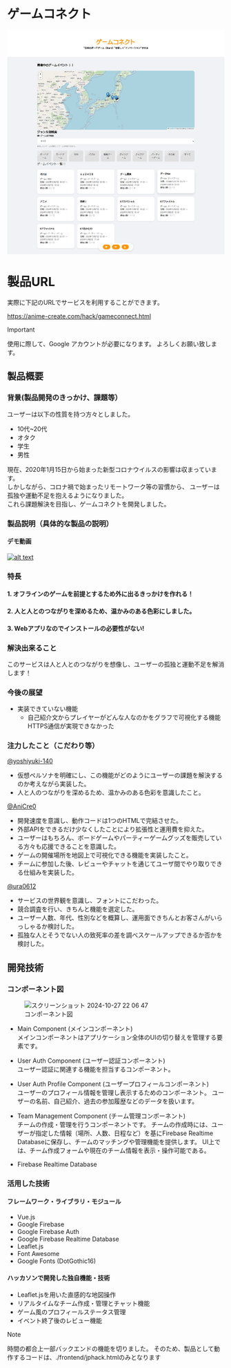 # ゲームコネクト

<!-- [![IMAGE ALT TEXT HERE](https://jphacks.com/wp-content/uploads/2024/07/JPHACKS2024_ogp.jpg)](https://www.youtube.com/watch?v=DZXUkEj-CSI) -->
[![IMAGE ALT TEXT HERE](./app_image.png)](https://youtu.be/TZA6EsNIHM0)


# 製品URL
実際に下記のURLでサービスを利用することができます。 

https://anime-create.com/hack/gameconnect.html

> [!IMPORTANT]
> 使用に際して、Google アカウントが必要になります。
> よろしくお願い致します。

## 製品概要
### 背景(製品開発のきっかけ、課題等）

ユーザーは以下の性質を持つ方々としました。
- 10代~20代
- オタク
- 学生
- 男性


現在、2020年1月15日から始まった新型コロナウイルスの影響は収まっています。<br>
しかしながら、コロナ禍で始まったリモートワーク等の習慣から、
ユーザーは孤独や運動不足を抱えるようになりました。<br>
これら課題解決を目指し、ゲームコネクトを開発しました。

### 製品説明（具体的な製品の説明）

#### デモ動画

[![alt text](https://img.youtube.com/vi/TZA6EsNIHM0/0.jpg)](https://youtu.be/TZA6EsNIHM0 "title")

### 特長
#### 1. オフラインのゲームを前提とするため外に出るきっかけを作れる！
#### 2. 人と人とのつながりを深めるため、温かみのある色彩にしました。
#### 3. Webアプリなのでインストールの必要性がない!

### 解決出来ること

このサービスは人と人とのつながりを想像し、ユーザーの孤独と運動不足を解消します！

### 今後の展望

- 実装できていない機能
    - 自己紹介文からプレイヤーがどんな人なのかをグラフで可視化する機能
        HTTPS通信が実現できなかった
    

### 注力したこと（こだわり等）

[@yoshiyuki-140](https://github.com/yoshiyuki-140)
- 仮想ペルソナを明確にし、この機能がどのようにユーザーの課題を解決するのか考えながら実装した。
- 人と人のつながりを深めるため、温かみのある色彩を意識したこと。

[@AniCre0](https://github.com/Anicre0)
- 開発速度を意識し、動作コードは1つのHTMLで完結させた。
- 外部APIをできるだけ少なくしたことにより拡張性と運用費を抑えた。
- ユーザーはもちろん、ボードゲームやパーティーゲームグッズを販売している方々も応援できることを意識した。
- ゲームの開催場所を地図上で可視化できる機能を実装したこと。
- チームに参加した後、レビューやチャットを通じてユーザ間でやり取りできる仕組みを実装した。

[@ura0612](https://github.com/ura0612)
- サービスの世界観を意識し、フォントにこだわった。
- 競合調査を行い、きちんと機能を選定した。
- ユーザー人数、年代、性別などを概算し、運用面できちんとお客さんがいらっしゃるか検討した。
- 孤独な人とそうでない人の致死率の差を調べスケールアップできるか否かを検討した。


## 開発技術
### コンポーネント図

<figure>
    <img width="477" alt="スクリーンショット 2024-10-27 22 06 47" src="https://github.com/user-attachments/assets/994d94b9-f3a9-49ec-8b59-12b79657910f">
    <figcaption>コンポーネント図</figcaption>
</figure>

- Main Component (メインコンポーネント)<br>
メインコンポーネントはアプリケーション全体のUIの切り替えを管理する要素です。

- User Auth Component (ユーザー認証コンポーネント)<br>
ユーザー認証に関連する機能を担当するコンポーネント。

- User Auth Profile Component (ユーザープロフィールコンポーネント)<br>
ユーザーのプロフィール情報を管理し表示するためのコンポーネント。
ユーザーの名前、自己紹介、過去の参加履歴などのデータを扱います。

- Team Management Component (チーム管理コンポーネント)<br>
チームの作成・管理を行うコンポーネントです。
チームの作成時には、ユーザーが指定した情報（場所、人数、日程など）を基にFirebase Realtime Databaseに保存し、チームのマッチングや管理機能を提供します。
UI上では、チーム作成フォームや現在のチーム情報を表示・操作可能である。

- Firebase Realtime Database<br>


### 活用した技術

#### フレームワーク・ライブラリ・モジュール
- Vue.js<br>
- Google Firebase<br>
- Google Firebase Auth<br>
- Google Firebase Realtime Database<br>
- Leaflet.js<br>
- Font Awesome<br>
- Google Fonts (DotGothic16)<br>

#### ハッカソンで開発した独自機能・技術

- Leaflet.jsを用いた直感的な地図操作
- リアルタイムなチーム作成・管理とチャット機能<br>
- ゲーム風のプロフィールステータス管理<br>
- イベント終了後のレビュー機能



> [!NOTE]
> 時間の都合上一部バックエンドの機能を切りました。
> そのため、製品として動作するコードは、./frontend/jphack.htmlのみとなります
